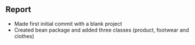 ## Report

* Made first initial commit with a blank project
* Created bean package and added three classes (product, footwear and clothes)